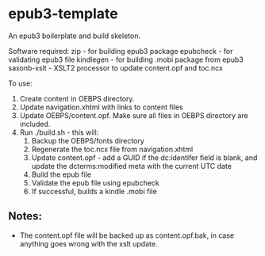 epub3-template
==============

An epub3 boilerplate and build skeleton.

Software required:
zip - for building epub3 package
epubcheck - for validating epub3 file
kindlegen - for building .mobi package from epub3
saxonb-xslt - XSLT2 processor to update content.opf and toc.ncx

To use:
  1) Create content in OEBPS directory. 
  2) Update navigation.xhtml with links to content files
  3) Update OEBPS/content.opf. Make sure all files in OEBPS directory
     are included.
  4) Run ./build.sh - this will:
      1) Backup the OEBPS/fonts directory
      2) Regenerate the toc.ncx file from navigation.xhtml
      3) Update content.opf - add a GUID if the dc:identifer field is blank,
         and update the dcterms:modified meta with the current UTC date
      4) Build the epub file
      5) Validate the epub file using epubcheck
      6) If successful, builds a kindle .mobi file

Notes:
------

* The content.opf file will be backed up as content.opf.bak, in case
  anything goes wrong with the xslt update.

